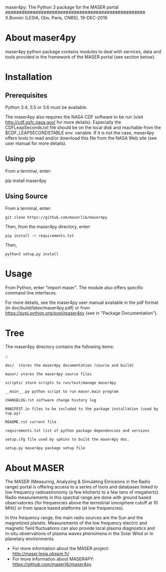 maser4py: The Python 3 package for the MASER portal
###################################################
X.Bonnin (LESIA, Obs. Paris, CNRS), 19-DEC-2018

About maser4py
==============

maser4py python package contains modules to
deal with services, data and tools provided in the framework
of the MASER portal (see section below).


Installation
============

Prerequisites
-------------

Python 3.4, 3.5 or 3.6 must be available.

The maser4py also requires the NASA CDF software to be run (visit http://cdf.gsfc.nasa.gov/ for more details). Especially the CDFLeapSeconds.txt file
should be on the local disk and reachable from the $CDF_LEAPSECONDSTABLE env. variable. If it is not the case, maser4py offers tools to read and/or download
this file from the NASA Web site (see user manual for more details).

Using pip
---------

From a terminal, enter:

   pip install maser4py

Using Source
------------

From a terminal, enter:

    git clone https://github.com/maserlib/maser4py

Then, from the maser4py directory, enter:

    pip install -r requirements.txt

Then,

    python3 setup.py install


Usage
=====

From Python, enter "import maser".
The module also offers specific command line interfaces.

For more details, see the maser4py user manual available in the pdf format (in doc/build/latex/maser4py.pdf) or from https://pypi.python.org/pypi/maser4py (see in "Package Documentation").

Tree
====

The maser4py directory contains the following items:

::

    doc/  stores the maser4py documentation (source and build)

    maser/ stores the maser4py source files

    scripts/ store scripts to run/test/manage maser4py

    __main__.py python script to run maser.main program

    CHANGELOG.rst software change history log

    MANIFEST.in files to be included to the package installation (used by   tup.py)

    README.rst current file

    requirements.txt list of python package dependencies and versions

    setup.cfg file used by sphinx to build the maser4py doc.

    setup.py maser4py package setup file

About MASER
===========

The MASER (Measuring, Analyzing & Simulating Emissions in the Radio range) portal is offering access to a series of tools and databases linked to low frequency radioastronomy (a few kilohertz to a few tens of megahertz). Radio measurements in this spectral range are done with ground based observatories (for frequencies above the terrestrial ionosphere cutoff at 10 MHz) or from space based platforms (at low frequencies).

In this frequency range, the main radio sources are the Sun and the magnetized planets. Measurements of the low frequency electric and magnetic field fluctuations can also provide local plasma diagnostics and in-situ observations of plasma waves phenomena in the Solar Wind or in planetary environments.

* For more information about the MASER project: http://maser.lesia.obspm.fr/
* For more information about MASER4PY: https://github.com/maserlib/maser4py
